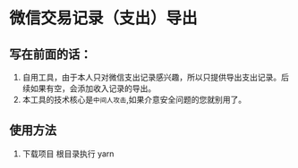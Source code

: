 # 微信交易记录（支出）导出

## 写在前面的话：
1. 自用工具，由于本人只对微信支出记录感兴趣，所以只提供导出支出记录。后续如果有空，会添加收入记录的导出。
2. 本工具的技术核心是`中间人攻击`,如果介意安全问题的您就别用了。

## 使用方法
1. 下载项目 根目录执行 yarn

